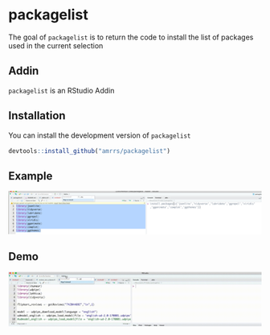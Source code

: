 # packagelist

The goal of `packagelist` is to return the code to install the list of packages used in the current selection

## Addin 

`packagelist` is an RStudio Addin

## Installation

You can install the development version of `packagelist`

``` r
devtools::install_github("amrrs/packagelist")
```

## Example

![packagelist_addin_screenshot](packagelist_addin_screenshot1.png)

## Demo
![packagelist_addin_gif](packagelist_video.gif)


